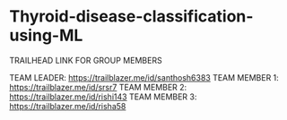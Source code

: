 # Thyroid-disease-classification-using-ML
TRAILHEAD LINK FOR GROUP MEMBERS

TEAM LEADER: https://trailblazer.me/id/santhosh6383
TEAM MEMBER 1: https://trailblazer.me/id/srsr7
TEAM MEMBER 2: https://trailblazer.me/id/rishi143
TEAM MEMBER 3: https://trailblazer.me/id/risha58
